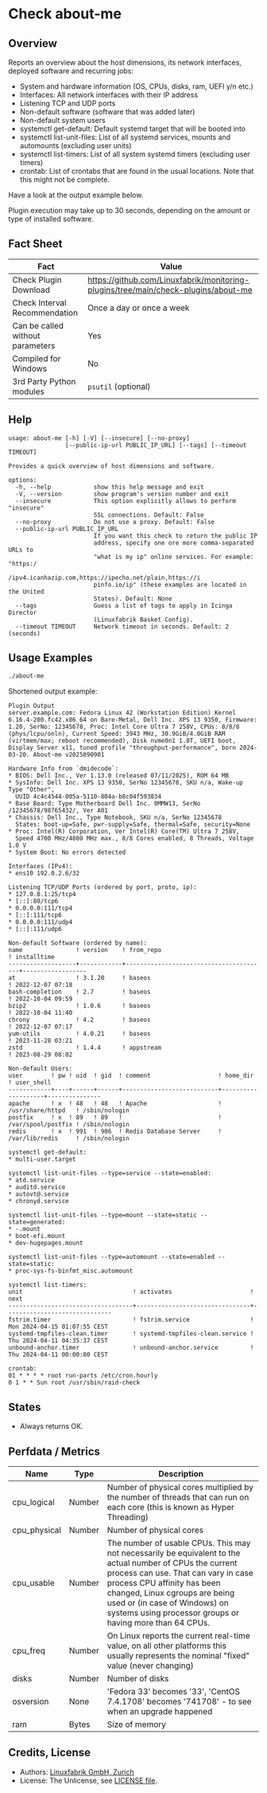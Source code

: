 # Check about-me

## Overview

Reports an overview about the host dimensions, its network interfaces, deployed software and recurring jobs:

* System and hardware information (OS, CPUs, disks, ram, UEFI y/n etc.)
* Interfaces: All network interfaces with their IP address
* Listening TCP and UDP ports
* Non-default software (software that was added later)
* Non-default system users
* systemctl get-default: Default systemd target that will be booted into
* systemctl list-unit-files: List of all systemd services, mounts and automounts (excluding user units)
* systemctl list-timers: List of all system systemd timers (excluding user timers)
* crontab: List of crontabs that are found in the usual locations. Note that this might not be complete.

Have a look at the output example below.

Plugin execution may take up to 30 seconds, depending on the amount or type of installed software.


## Fact Sheet

| Fact | Value |
|----|----|
| Check Plugin Download                 | <https://github.com/Linuxfabrik/monitoring-plugins/tree/main/check-plugins/about-me> |
| Check Interval Recommendation         | Once a day or once a week |
| Can be called without parameters      | Yes |
| Compiled for Windows                  | No |
| 3rd Party Python modules              | `psutil` (optional) |


## Help

```text
usage: about-me [-h] [-V] [--insecure] [--no-proxy]
                [--public-ip-url PUBLIC_IP_URL] [--tags] [--timeout TIMEOUT]

Provides a quick overview of host dimensions and software.

options:
  -h, --help            show this help message and exit
  -V, --version         show program's version number and exit
  --insecure            This option explicitly allows to perform "insecure"
                        SSL connections. Default: False
  --no-proxy            Do not use a proxy. Default: False
  --public-ip-url PUBLIC_IP_URL
                        If you want this check to return the public IP
                        address, specify one ore more comma-separated URLs to
                        "what is my ip" online services. For example: "https:/
                        /ipv4.icanhazip.com,https://ipecho.net/plain,https://i
                        pinfo.io/ip" (these examples are located in the United
                        States). Default: None
  --tags                Guess a list of tags to apply in Icinga Director
                        (Linuxfabrik Basket Config).
  --timeout TIMEOUT     Network timeout in seconds. Default: 2 (seconds)
```


## Usage Examples

```bash
./about-me
```

Shortened output example:

```text
Plugin Output
server.example.com: Fedora Linux 42 (Workstation Edition) Kernel 6.16.4-200.fc42.x86_64 on Bare-Metal, Dell Inc. XPS 13 9350, Firmware: 1.20, SerNo: 12345678, Proc: Intel Core Ultra 7 258V, CPUs: 8/8/8 (phys/lcpu/onln), Current Speed: 3943 MHz, 30.9GiB/4.0GiB RAM (virtmem/max; reboot recommended), Disk nvme0n1 1.8T, UEFI boot, Display Server x11, tuned profile "throughput-performance", born 2024-03-20. About-me v2025090901

Hardware Info from `dmidecode`:
* BIOS: Dell Inc., Ver 1.13.0 (released 07/11/2025), ROM 64 MB
* SysInfo: Dell Inc. XPS 13 9350, SerNo 12345678, SKU n/a, Wake-up Type "Other",
  UUID 4c4c4544-005a-5110-804a-b8c04f593834
* Base Board: Type Motherboard Dell Inc. 0MMW13, SerNo /12345678/98765432/, Ver A01
* Chassis: Dell Inc., Type Notebook, SKU n/a, SerNo 12345678
  States: boot-up=Safe, pwr-supply=Safe, thermal=Safe, security=None
* Proc: Intel(R) Corporation, Ver Intel(R) Core(TM) Ultra 7 258V,
  Speed 4700 MHz/4800 MHz max., 8/8 Cores enabled, 8 Threads, Voltage 1.0 V
* System Boot: No errors detected

Interfaces (IPv4):
* ens10 192.0.2.6/32

Listening TCP/UDP Ports (ordered by port, proto, ip):
* 127.0.0.1:25/tcp4
* [::]:80/tcp6
* 0.0.0.0:111/tcp4
* [::]:111/tcp6
* 0.0.0.0:111/udp4
* [::]:111/udp6

Non-default Software (ordered by name):
name               ! version    ! from_repo                              ! installtime      
-------------------+------------+----------------------------------------+------------------
at                 ! 3.1.20     ! baseos                                 ! 2022-12-07 07:18 
bash-completion    ! 2.7        ! baseos                                 ! 2022-10-04 09:59 
bzip2              ! 1.0.6      ! baseos                                 ! 2022-10-04 11:40 
chrony             ! 4.2        ! baseos                                 ! 2022-12-07 07:17 
yum-utils          ! 4.0.21     ! baseos                                 ! 2023-11-28 03:21 
zstd               ! 1.4.4      ! appstream                              ! 2023-08-29 08:02 

Non-default Users:
user        ! pw ! uid  ! gid  ! comment                   ! home_dir           ! user_shell    
------------+----+------+------+---------------------------+--------------------+---------------
apache      ! x  ! 48   ! 48   ! Apache                    ! /usr/share/httpd   ! /sbin/nologin 
postfix     ! x  ! 89   ! 89   !                           ! /var/spool/postfix ! /sbin/nologin 
redis       ! x  ! 991  ! 986  ! Redis Database Server     ! /var/lib/redis     ! /sbin/nologin 

systemctl get-default:
* multi-user.target

systemctl list-unit-files --type=service --state=enabled:
* atd.service
* auditd.service
* autovt@.service
* chronyd.service

systemctl list-unit-files --type=mount --state=static --state=generated:
* -.mount
* boot-efi.mount
* dev-hugepages.mount

systemctl list-unit-files --type=automount --state=enabled --state=static:
* proc-sys-fs-binfmt_misc.automount

systemctl list-timers:
unit                               ! activates                      ! next                         
-----------------------------------+--------------------------------+------------------------------
fstrim.timer                       ! fstrim.service                 ! Mon 2024-04-15 01:07:55 CEST 
systemd-tmpfiles-clean.timer       ! systemd-tmpfiles-clean.service ! Thu 2024-04-11 04:35:37 CEST 
unbound-anchor.timer               ! unbound-anchor.service         ! Thu 2024-04-11 00:00:00 CEST 

crontab:
01 * * * * root run-parts /etc/cron.hourly
0 1 * * Sun root /usr/sbin/raid-check
```


## States

* Always returns OK.


## Perfdata / Metrics

| Name | Type | Description |
|----|----|----|
| cpu_logical | Number | Number of physical cores multiplied by the number of threads that can run on each core (this is known as Hyper Threading) |
| cpu_physical | Number | Number of physical cores |
| cpu_usable | Number | The number of usable CPUs. This may not necessarily be equivalent to the actual number of CPUs the current process can use. That can vary in case process CPU affinity has been changed, Linux cgroups are being used or (in case of Windows) on systems using processor groups or having more than 64 CPUs. |
| cpu_freq | Number | On Linux reports the current real-time value, on all other platforms this usually represents the nominal "fixed" value (never changing) |
| disks | Number | Number of disks |
| osversion | None | 'Fedora 33' becomes '33', 'CentOS 7.4.1708' becomes '741708' - to see when an upgrade happened |
| ram | Bytes | Size of memory |


## Credits, License

* Authors: [Linuxfabrik GmbH, Zurich](https://www.linuxfabrik.ch)
* License: The Unlicense, see [LICENSE file](https://unlicense.org/).
